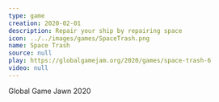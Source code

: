 ```yaml
---
type: game
creation: 2020-02-01
description: Repair your ship by repairing space
icon: ../../images/games/SpaceTrash.png
name: Space Trash
source: null
play: https://globalgamejam.org/2020/games/space-trash-6
video: null
---
```


Global Game Jawn 2020
